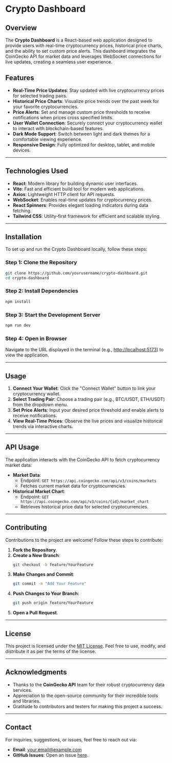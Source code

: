 # Crypto Dashboard

## **Overview**
The **Crypto Dashboard** is a React-based web application designed to provide users with real-time cryptocurrency prices, historical price charts, and the ability to set custom price alerts. This dashboard integrates the CoinGecko API for market data and leverages WebSocket connections for live updates, creating a seamless user experience.

## **Features**
- **Real-Time Price Updates**: Stay updated with live cryptocurrency prices for selected trading pairs.
- **Historical Price Charts**: Visualize price trends over the past week for your favorite cryptocurrencies.
- **Price Alerts**: Set and manage custom price thresholds to receive notifications when prices cross specified limits.
- **User Wallet Connection**: Securely connect your cryptocurrency wallet to interact with blockchain-based features.
- **Dark Mode Support**: Switch between light and dark themes for a comfortable viewing experience.
- **Responsive Design**: Fully optimized for desktop, tablet, and mobile devices.

---

## **Technologies Used**
- **React**: Modern library for building dynamic user interfaces.
- **Vite**: Fast and efficient build tool for modern web applications.
- **Axios**: Lightweight HTTP client for API requests.
- **WebSocket**: Enables real-time updates for cryptocurrency prices.
- **React Spinners**: Provides elegant loading indicators during data fetching.
- **Tailwind CSS**: Utility-first framework for efficient and scalable styling.

---

## **Installation**
To set up and run the Crypto Dashboard locally, follow these steps:

### **Step 1: Clone the Repository**
```bash
git clone https://github.com/yourusername/crypto-dashboard.git
cd crypto-dashboard
```

### **Step 2: Install Dependencies**
```bash
npm install
```

### **Step 3: Start the Development Server**
```bash
npm run dev
```

### **Step 4: Open in Browser**
Navigate to the URL displayed in the terminal (e.g., [http://localhost:5173](http://localhost:5173)) to view the application.

---

## **Usage**
1. **Connect Your Wallet**: Click the "Connect Wallet" button to link your cryptocurrency wallet.
2. **Select Trading Pair**: Choose a trading pair (e.g., BTC/USDT, ETH/USDT) from the dropdown menu.
3. **Set Price Alerts**: Input your desired price threshold and enable alerts to receive notifications.
4. **View Real-Time Prices**: Observe the live prices and visualize historical trends via interactive charts.

---

## **API Usage**
The application interacts with the CoinGecko API to fetch cryptocurrency market data:

- **Market Data**: 
  - Endpoint: `GET https://api.coingecko.com/api/v3/coins/markets`
  - Fetches current market data for cryptocurrencies.
- **Historical Market Chart**: 
  - Endpoint: `GET https://api.coingecko.com/api/v3/coins/{id}/market_chart`
  - Retrieves historical price data for selected cryptocurrencies.

---

## **Contributing**
Contributions to the project are welcome! Follow these steps to contribute:

1. **Fork the Repository**.
2. **Create a New Branch**: 
   ```bash
   git checkout -b feature/YourFeature
   ```
3. **Make Changes and Commit**:
   ```bash
   git commit -m "Add Your Feature"
   ```
4. **Push Changes to Your Branch**:
   ```bash
   git push origin feature/YourFeature
   ```
5. **Open a Pull Request**.

---

## **License**
This project is licensed under the [MIT License](LICENSE). Feel free to use, modify, and distribute it as per the terms of the license.

---

## **Acknowledgments**
- Thanks to the **CoinGecko API** team for their robust cryptocurrency data services.
- Appreciation to the open-source community for their incredible tools and libraries.
- Gratitude to contributors and testers for making this project a success.

---

## **Contact**
For inquiries, suggestions, or issues, feel free to reach out via:
- **Email**: your.email@example.com
- **GitHub Issues**: Open an issue [here](https://github.com/yourusername/crypto-dashboard/issues).
